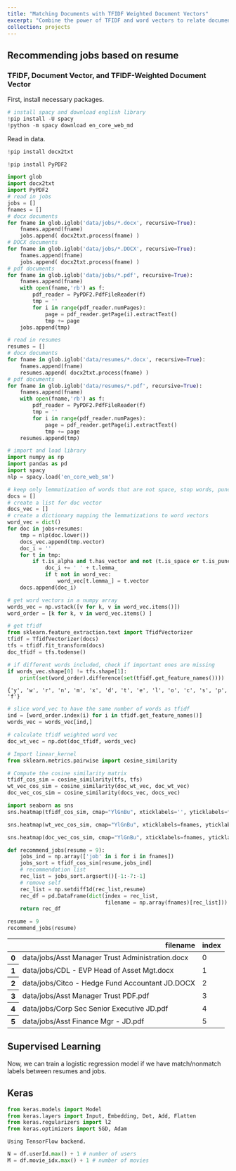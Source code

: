 ```yaml
---
title: "Matching Documents with TFIDF Weighted Document Vectors"
excerpt: "Combine the power of TFIDF and word vectors to relate documents."
collection: projects
---
```

## Recommending jobs based on resume 
### TFIDF, Document Vector, and TFIDF-Weighted Document Vector

First, install necessary packages.


```python
# install spacy and download english library
!pip install -U spacy
!python -m spacy download en_core_web_md
```

Read in data.


```python
!pip install docx2txt
```


```python
!pip install PyPDF2
```


```python
import glob
import docx2txt
import PyPDF2
# read in jobs
jobs = []
fnames = []
# docx documents
for fname in glob.iglob('data/jobs/*.docx', recursive=True):
    fnames.append(fname)
    jobs.append( docx2txt.process(fname) )
# DOCX documents
for fname in glob.iglob('data/jobs/*.DOCX', recursive=True):
    fnames.append(fname)
    jobs.append( docx2txt.process(fname) )
# pdf documents
for fname in glob.iglob('data/jobs/*.pdf', recursive=True):
    fnames.append(fname)
    with open(fname,'rb') as f:
        pdf_reader = PyPDF2.PdfFileReader(f)
        tmp = ''
        for i in range(pdf_reader.numPages):
            page = pdf_reader.getPage(i).extractText()
            tmp += page
    jobs.append(tmp)
```


```python
# read in resumes
resumes = []
# docx documents
for fname in glob.iglob('data/resumes/*.docx', recursive=True):
    fnames.append(fname)
    resumes.append( docx2txt.process(fname) )
# pdf documents
for fname in glob.iglob('data/resumes/*.pdf', recursive=True):
    fnames.append(fname)
    with open(fname,'rb') as f:
        pdf_reader = PyPDF2.PdfFileReader(f)
        tmp = ''
        for i in range(pdf_reader.numPages):
            page = pdf_reader.getPage(i).extractText()
            tmp += page
    resumes.append(tmp)
```


```python
# import and load library
import numpy as np
import pandas as pd
import spacy
nlp = spacy.load('en_core_web_sm')
```


```python
# keep only lemmatization of words that are not space, stop words, punctuation or number
docs = []
# create a list for doc vector
docs_vec = []
# create a dictionary mapping the lemmatizations to word vectors
word_vec = dict()
for doc in jobs+resumes:
    tmp = nlp(doc.lower())
    docs_vec.append(tmp.vector)
    doc_i = ''
    for t in tmp:
        if t.is_alpha and t.has_vector and not (t.is_space or t.is_punct or t.is_stop or t.like_num): 
            doc_i += ' ' + t.lemma_
            if t not in word_vec:
                word_vec[t.lemma_] = t.vector
    docs.append(doc_i)
```


```python
# get word vectors in a numpy array
words_vec = np.vstack([v for k, v in word_vec.items()])
word_order = [k for k, v in word_vec.items() ]
```


```python
# get tfidf 
from sklearn.feature_extraction.text import TfidfVectorizer
tfidf = TfidfVectorizer(docs)
tfs = tfidf.fit_transform(docs)
doc_tfidf = tfs.todense()
```


```python
# if different words included, check if important ones are missing
if words_vec.shape[0] != tfs.shape[1]:
    print(set(word_order).difference(set(tfidf.get_feature_names())))
```

    {'y', 'w', 'r', 'n', 'm', 'x', 'd', 't', 'e', 'l', 'o', 'c', 's', 'p', 'f'}



```python
# slice word_vec to have the same number of words as tfidf
ind = [word_order.index(i) for i in tfidf.get_feature_names()]
words_vec = words_vec[ind,]
```


```python
# calculate tfidf weighted word vec
doc_wt_vec = np.dot(doc_tfidf, words_vec)
```


```python
# Import linear_kernel
from sklearn.metrics.pairwise import cosine_similarity

# Compute the cosine similarity matrix
tfidf_cos_sim = cosine_similarity(tfs, tfs)
wt_vec_cos_sim = cosine_similarity(doc_wt_vec, doc_wt_vec)
doc_vec_cos_sim = cosine_similarity(docs_vec, docs_vec)
```


```python
import seaborn as sns
sns.heatmap(tfidf_cos_sim, cmap="YlGnBu", xticklabels='', yticklabels=fnames)
```



```python
sns.heatmap(wt_vec_cos_sim, cmap="YlGnBu", xticklabels=fnames, yticklabels=fnames)
```



```python
sns.heatmap(doc_vec_cos_sim, cmap="YlGnBu", xticklabels=fnames, yticklabels=fnames)
```


```python
def recommend_jobs(resume = 9):
    jobs_ind = np.array(['job' in i for i in fnames])
    jobs_sort = tfidf_cos_sim[resume,jobs_ind]
    # recommendation list
    rec_list = jobs_sort.argsort()[-1:-7:-1]
    # remove self
    rec_list = np.setdiff1d(rec_list,resume)
    rec_df = pd.DataFrame(dict(index = rec_list, 
                               filename = np.array(fnames)[rec_list]))
    return rec_df
```


```python
resume = 9
recommend_jobs(resume)
```




<div>
<style>
    .dataframe tbody tr th:only-of-type {
        vertical-align: middle;
    }

    .dataframe tbody tr th {
        vertical-align: top;
    }

    .dataframe thead th {
        text-align: right;
    }
</style>
<table class="dataframe">
  <thead>
    <tr style="text-align: right;">
      <th></th>
      <th>filename</th>
      <th>index</th>
    </tr>
  </thead>
  <tbody>
    <tr>
      <th>0</th>
      <td>data/jobs/Asst Manager Trust Administration.docx</td>
      <td>0</td>
    </tr>
    <tr>
      <th>1</th>
      <td>data/jobs/CDL - EVP Head of Asset Mgt.docx</td>
      <td>1</td>
    </tr>
    <tr>
      <th>2</th>
      <td>data/jobs/Citco - Hedge Fund Accountant JD.DOCX</td>
      <td>2</td>
    </tr>
    <tr>
      <th>3</th>
      <td>data/jobs/Asst Manager Trust PDF.pdf</td>
      <td>3</td>
    </tr>
    <tr>
      <th>4</th>
      <td>data/jobs/Corp Sec Senior Executive JD.pdf</td>
      <td>4</td>
    </tr>
    <tr>
      <th>5</th>
      <td>data/jobs/Asst Finance Mgr - JD.pdf</td>
      <td>5</td>
    </tr>
  </tbody>
</table>
</div>



## Supervised Learning
Now, we can train a logistic regression model if we have match/nonmatch labels between resumes and jobs.

## Keras


```python
from keras.models import Model
from keras.layers import Input, Embedding, Dot, Add, Flatten
from keras.regularizers import l2
from keras.optimizers import SGD, Adam
```

    Using TensorFlow backend.



```python
N = df.userId.max() + 1 # number of users
M = df.movie_idx.max() + 1 # number of movies
```
